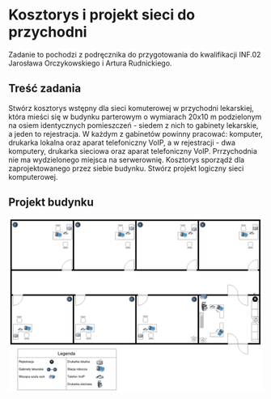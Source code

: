 # Kosztorys i projekt sieci do przychodni

Zadanie to pochodzi z podręcznika do przygotowania do kwalifikacji INF.02 Jarosława Orczykowskiego i Artura Rudnickiego.

## Treść zadania

Stwórz kosztorys wstępny dla sieci komuterowej w przychodni lekarskiej, która mieści się w budynku parterowym o wymiarach 20x10 m podzielonym na osiem identycznych pomieszczeń - siedem z nich to gabinety lekarskie, a jeden to rejestracja. W każdym z gabinetów powinny pracować: komputer, drukarka lokalna oraz aparat telefoniczny VoIP, a w rejestracji - dwa komputery, drukarka sieciowa oraz aparat telefoniczny VoIP. Prrzychodnia nie ma wydzielonego miejsca na serwerownię. Kosztorys sporządź dla zaprojektowanego przez siebie budynku. Stwórz projekt logiczny sieci komputerowej.

## Projekt budynku

![Wizualizacja przychodni](wizualizacja/projekt-przychodni.png)



